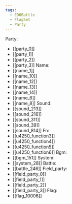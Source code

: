 ```yaml
---
tags:
  - ED6Battle
  - FlagSet
  - Party
---
```

Party:
- [[party_0]]
- [[party_1]]
- [[party_2]]
- [[party_3]]
Name:
- [[name_1]]
- [[name_10]]
- [[name_12]]
- [[name_13]]
- [[name_14]]
- [[name_6]]
- [[name_8]]
Sound:
- [[sound_213]]
- [[sound_216]]
- [[sound_311]]
- [[sound_39]]
- [[sound_814]]
Fn:
- [[u4250_function3]]
- [[u4250_function4]]
- [[u4250_function5]]
- [[u4250_function6]]
Bgm:
- [[bgm_151]]
System:
- [[system_28]]
Battle:
- [[battle_246]]
Field_party:
- [[field_party_0]]
- [[field_party_1]]
- [[field_party_2]]
- [[field_party_3]]
Flag:
- [[flag_10006]]
